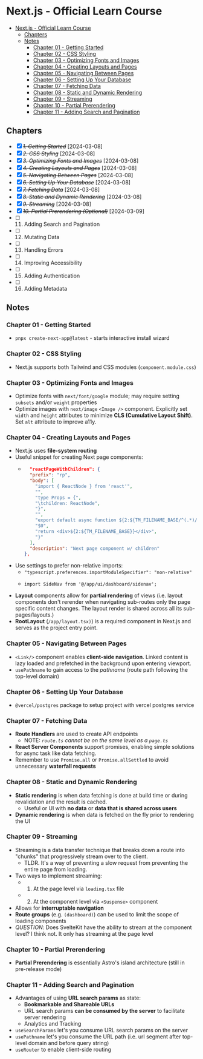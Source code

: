 # Next.js - Official Learn Course

- [Next.js - Official Learn Course](#nextjs---official-learn-course)
  - [Chapters](#chapters)
  - [Notes](#notes)
    - [Chapter 01 - Getting Started](#chapter-01---getting-started)
    - [Chapter 02 - CSS Styling](#chapter-02---css-styling)
    - [Chapter 03 - Optimizing Fonts and Images](#chapter-03---optimizing-fonts-and-images)
    - [Chapter 04 - Creating Layouts and Pages](#chapter-04---creating-layouts-and-pages)
    - [Chapter 05 - Navigating Between Pages](#chapter-05---navigating-between-pages)
    - [Chapter 06 - Setting Up Your Database](#chapter-06---setting-up-your-database)
    - [Chapter 07 - Fetching Data](#chapter-07---fetching-data)
    - [Chapter 08 - Static and Dynamic Rendering](#chapter-08---static-and-dynamic-rendering)
    - [Chapter 09 - Streaming](#chapter-09---streaming)
    - [Chapter 10 - Partial Prerendering](#chapter-10---partial-prerendering)
    - [Chapter 11 - Adding Search and Pagination](#chapter-11---adding-search-and-pagination)

## Chapters

- [x] ~~_1. Getting Started_~~ [2024-03-08]
- [x] ~~_2. CSS Styling_~~ [2024-03-08]
- [x] ~~_3. Optimizing Fonts and Images_~~ [2024-03-08]
- [x] ~~_4. Creating Layouts and Pages_~~ [2024-03-08]
- [x] ~~_5. Navigating Between Pages_~~ [2024-03-08]
- [x] ~~_6. Setting Up Your Database_~~ [2024-03-08]
- [x] ~~_7. Fetching Data_~~ [2024-03-08]
- [x] ~~_8. Static and Dynamic Rendering_~~ [2024-03-08]
- [x] ~~_*9. Streaming*_~~ [2024-03-08]
- [x] ~~_10. Partial Prerendering (Optional)_~~ [2024-03-09]
- [ ] 11. Adding Search and Pagination
- [ ] 12. Mutating Data
- [ ] 13. Handling Errors
- [ ] 14. Improving Accessibility
- [ ] 15. Adding Authentication
- [ ] 16. Adding Metadata

## Notes

### Chapter 01 - Getting Started

- `pnpx create-next-app@latest` - starts interactive install wizard

### Chapter 02 - CSS Styling

- Next.js supports both Tailwind and CSS modules (`component.module.css`)

### Chapter 03 - Optimizing Fonts and Images

- Optimize fonts with `next/font/google` module; may require setting `subsets` and/or `weight` properties
- Optimize images with `next/image` `<Image />` component. Explicitly set `width` and `height` attributes to minimize **CLS (Cumulative Layout Shift)**. Set `alt` attribute to improve a11y.

### Chapter 04 - Creating Layouts and Pages

- Next.js uses **file-system routing**
- Useful snippet for creating Next page components:
  - ```json
      "reactPageWithChildren": {
      "prefix": "rp",
      "body": [
        "import { ReactNode } from 'react'",
        "",
        "type Props = {",
        "\tchildren: ReactNode",
        "}",
        "",
        "export default async function ${2:${TM_FILENAME_BASE/^(.*)/${1:/pascalcase}/}}({ children }: Props){",
        "$0",
        "return <div>${2:${TM_FILENAME_BASE}}</div>",
        "}"
      ],
      "description": "Next page component w/ children"
    },
    ```
- Use settings to prefer non-relative imports:
  - `"typescript.preferences.importModuleSpecifier": "non-relative"`
  - ```tsx
    import SideNav from '@/app/ui/dashboard/sidenav';
    ```
- **Layout** components allow for **partial rendering** of views (i.e. layout components don't rerender when navigating sub-routes only the page specific content changes. The layout render is shared across all its sub-pages/layouts.)
- **RootLayout** (`/app/layout.tsx)`) is a required component in Next.js and serves as the project entry point.

### Chapter 05 - Navigating Between Pages

- `<Link/>` component enables **client-side navigation**. Linked content is lazy loaded and prefetched in the background upon entering viewport.
- `usePathname` to gain access to the _pathname_ (route path following the top-level domain)

### Chapter 06 - Setting Up Your Database

- `@vercel/postgres` package to setup project with vercel postgres service

### Chapter 07 - Fetching Data

- **Route Handlers** are used to create API endpoints
  - NOTE: _`route.ts` cannot be on the same level as a `page.ts`_
- **React Server Components** support promises, enabling simple solutions for async task like data fetching.
- Remember to use `Promise.all` or `Promise.allSettled` to avoid unnecessary **waterfall requests**

### Chapter 08 - Static and Dynamic Rendering

- **Static rendering** is when data fetching is done at build time or during revalidation and the result is cached.
  - Useful or UI with **no data** or **data that is shared across users**
- **Dynamic rendering** is when data is fetched on the fly prior to rendering the UI

### Chapter 09 - Streaming

- Streaming is a data transfer technique that breaks down a route into "chunks" that progressively stream over to the client.
  - TLDR. It's a way of preventing a slow request from preventing the entire page from loading.
- Two ways to implement streaming:
  - 1. At the page level via `loading.tsx` file
  - 2. At the component level via `<Suspense>` component
- Allows for **interruptable navigation**
- **Route groups** (e.g. `(dashboard)`) can be used to limit the scope of loading components
- _QUESTION_: Does SvelteKit have the ability to stream at the component level? I think not. It only has streaming at the page level

### Chapter 10 - Partial Prerendering

- **Partial Prerendering** is essentially Astro's island architecture (still in pre-release mode)

### Chapter 11 - Adding Search and Pagination

- Advantages of using **URL search params** as state:
  - **Bookmarkable and Shareable URLs**
  - URL search params **can be consumed by the server** to facilitate server rendering
  - Analytics and Tracking
- `useSearchParams` let's you consume URL search params on the server
- `usePathname` let's you consume the URL path (i.e. url segment after top-level domain and before query string)
- `useRouter` to enable client-side routing
